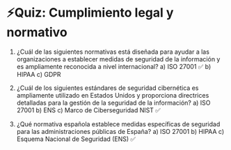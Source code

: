 # ⚡️Quiz: Cumplimiento legal y normativo

1. ¿Cuál de las siguientes normativas está diseñada para ayudar a las organizaciones a establecer medidas de seguridad de la información y es ampliamente reconocida a nivel internacional?
a) ISO 27001 ✅
b) HIPAA
c) GDPR

2. ¿Cuál de los siguientes estándares de seguridad cibernética es ampliamente utilizado en Estados Unidos y proporciona directrices detalladas para la gestión de la seguridad de la información?
a) ISO 27001
b) ENS
c) Marco de Ciberseguridad NIST ✅
    
3. ¿Qué normativa española establece medidas específicas de seguridad para las administraciones públicas de España?
a) ISO 27001
b) HIPAA
c) Esquema Nacional de Seguridad (ENS) ✅
